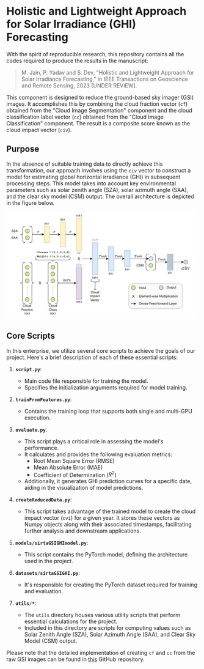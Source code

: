 # Holistic and Lightweight Approach for Solar Irradiance (GHI) Forecasting

With the spirit of reproducible research, this repository contains all the codes required to produce the results in the manuscript:

> M. Jain, P. Yadav and S. Dev, "Holistic and Lightweight Approach for Solar Irradiance Forecasting," in IEEE Transactions on Geoscience and Remote Sensing, 2023 [UNDER REVIEW].

This component is designed to reduce the ground-based sky imager (GSI) images. It accomplishes this by combining the cloud fraction vector ($\texttt{cf}$) obtained from the "Cloud Image Segmentation" component and the cloud classification label vector ($\texttt{cc}$) obtained from the "Cloud Image Classification" component. The result is a composite score known as the cloud impact vector ($\texttt{civ}$).

## Purpose
In the absence of suitable training data to directly achieve this transformation, our approach involves using the $\texttt{civ}$ vector to construct a model for estimating global horizontal irradiance (GHI) in subsequent processing steps. This model takes into account key environmental parameters such as solar zenith angle (SZA), solar azimuth angle (SAA), and the clear sky model (CSM) output. The overall architecture is depicted in the figure below.

[![GSI Reducer Architecture](/GSI%20Encode/imgs/GSIreducer.png)](/GSI%20Encode/imgs/GSIreducer.pdf)

## Core Scripts

In this enterprise, we utilize several core scripts to achieve the goals of our project. Here's a brief description of each of these essential scripts:

1. **`script.py`**:
   - Main code file responsible for training the model.
   - Specifies the initialization arguments required for model training.

2. **`trainFromFeatures.py`**:
   - Contains the training loop that supports both single and multi-GPU execution.
   
3. **`evaluate.py`**:
   - This script plays a critical role in assessing the model's performance.
   - It calculates and provides the following evaluation metrics:
     - Root Mean Square Error (RMSE)
     - Mean Absolute Error (MAE)
     - Coefficient of Determination ($R^2$)
   - Additionally, it generates GHI prediction curves for a specific date, aiding in the visualization of model predictions.

4. **`createReducedData.py`**:
   - This script takes advantage of the trained model to create the cloud impact vector ($\texttt{cvi}$) for a given year. It stores these vectors as Numpy objects along with their associated timestamps, facilitating further analysis and downstream applications.

4. **`models/sirtaGSIGHImodel.py`**:
   - This script contains the PyTorch model, defining the architecture used in the project.

5. **`datasets/sirtaGSIGHI.py`**:
   - It's responsible for creating the PyTorch dataset required for training and evaluation.

6. **`utils/*`**:
   - The `utils` directory houses various utility scripts that perform essential calculations for the project.
   - Included in this directory are scripts for computing values such as Solar Zenith Angle (SZA), Solar Azimuth Angle (SAA), and Clear Sky Model (CSM) output.

Please note that the detailed implementation of creating $\texttt{cf}$ and $\texttt{cc}$ from the raw GSI images can be found in [this](https://github.com/pyaada/sky-cloud-fraction.git) GitHub repository.